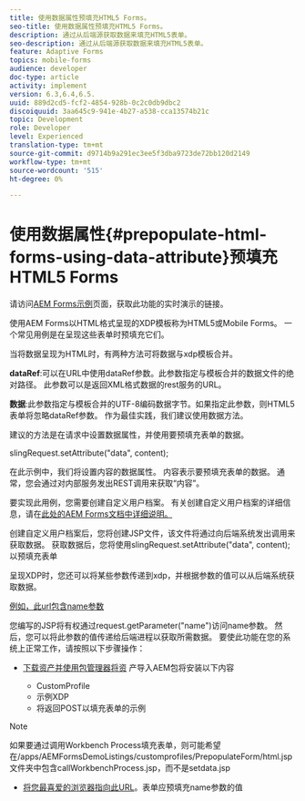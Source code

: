 ```yaml
---
title: 使用数据属性预填充HTML5 Forms。
seo-title: 使用数据属性预填充HTML5 Forms。
description: 通过从后端源获取数据来填充HTML5表单。
seo-description: 通过从后端源获取数据来填充HTML5表单。
feature: Adaptive Forms
topics: mobile-forms
audience: developer
doc-type: article
activity: implement
version: 6.3,6.4,6.5.
uuid: 889d2cd5-fcf2-4854-928b-0c2c0db9dbc2
discoiquuid: 3aa645c9-941e-4b27-a538-cca13574b21c
topic: Development
role: Developer
level: Experienced
translation-type: tm+mt
source-git-commit: d9714b9a291ec3ee5f3dba9723de72bb120d2149
workflow-type: tm+mt
source-wordcount: '515'
ht-degree: 0%

---
```



# 使用数据属性{#prepopulate-html-forms-using-data-attribute}预填充HTML5 Forms

请访问[AEM Forms示例](https://forms.enablementadobe.com/content/samples/samples.html?query=0)页面，获取此功能的实时演示的链接。

使用AEM Forms以HTML格式呈现的XDP模板称为HTML5或Mobile Forms。 一个常见用例是在呈现这些表单时预填充它们。

当将数据呈现为HTML时，有两种方法可将数据与xdp模板合并。

**dataRef**:可以在URL中使用dataRef参数。此参数指定与模板合并的数据文件的绝对路径。 此参数可以是返回XML格式数据的rest服务的URL。

**数据**:此参数指定与模板合并的UTF-8编码数据字节。如果指定此参数，则HTML5表单将忽略dataRef参数。 作为最佳实践，我们建议使用数据方法。

建议的方法是在请求中设置数据属性，并使用要预填充表单的数据。

slingRequest.setAttribute(&quot;data&quot;, content);

在此示例中，我们将设置内容的数据属性。 内容表示要预填充表单的数据。 通常，您会通过对内部服务发出REST调用来获取“内容”。

要实现此用例，您需要创建自定义用户档案。 有关创建自定义用户档案的详细信息，请在[此处的AEM Forms文档中详细说明。](https://helpx.adobe.com/aem-forms/6/html5-forms/custom-profile.html)

创建自定义用户档案后，您将创建JSP文件，该文件将通过向后端系统发出调用来获取数据。 获取数据后，您将使用slingRequest.setAttribute(&quot;data&quot;, content);以预填充表单

呈现XDP时，您还可以将某些参数传递到xdp，并根据参数的值可以从后端系统获取数据。

[例如，此url包含name参数](http://localhost:4502/content/dam/formsanddocuments/PrepopulateMobileForm.xdp/jcr:content?name=john)

您编写的JSP将有权通过request.getParameter(&quot;name&quot;)访问name参数。 然后，您可以将此参数的值传递给后端进程以获取所需数据。
要使此功能在您的系统上正常工作，请按照以下步骤操作：

* [下载资产并使用包管理器将资](assets/prepopulatemobileform.zip)
产导入AEM包将安装以下内容

   * CustomProfile
   * 示例XDP
   * 将返回POST以填充表单的示例

>[!NOTE]
>
>如果要通过调用Workbench Process填充表单，则可能希望在/apps/AEMFormsDemoListings/customprofiles/PrepopulateForm/html.jsp文件夹中包含callWorkbenchProcess.jsp，而不是setdata.jsp

* [将您最喜爱的浏览器指向此URL](http://localhost:4502/content/dam/formsanddocuments/PrepopulateMobileForm.xdp/jcr:content?name=Adobe%20Systems)。表单应预填充name参数的值
